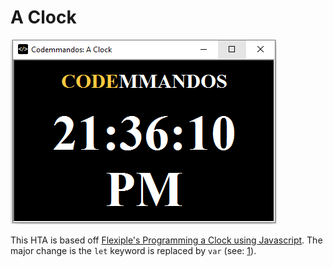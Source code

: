 A Clock
===========
![An example of the HTA running](ExampleRun.png)

This HTA is based off [Flexiple's Programming a Clock using Javascript](https://flexiple.com/javascript-clock/).
The major change is the `let` keyword is replaced by `var` (see: [1](https://stackoverflow.com/questions/65663361/why-many-examples-of-javascript-still-using-var-instead-of-const-and-let)).
